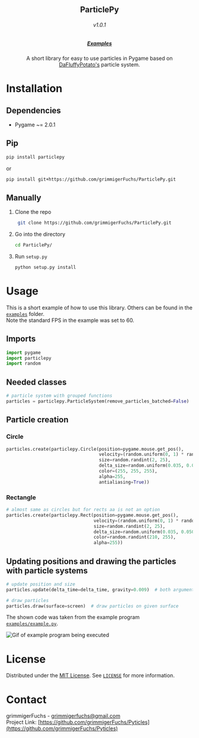 <p align="center">
   <h2 align="center">ParticlePy</h2>
   <h6 align="center">v1.0.1</h6>
   <h5 align="center"><a href="examples/">Examples</a></h5>
   <p align="center">
      A short library for easy to use particles in Pygame based on <a href="http://dafluffypotato.com/" target="blank">DaFluffyPotato's</a> particle system.
   </p>
</p>

# Installation

## Dependencies

- Pygame ~= 2.0.1

## Pip
```bash
pip install particlepy
```
or
```bash
pip install git+https://github.com/grimmigerFuchs/ParticlePy.git
```

## Manually

1. Clone the repo
   ```bash
    git clone https://github.com/grimmigerFuchs/ParticlePy.git
   ```
2. Go into the directory
   ```bash
   cd ParticlePy/
   ```
3. Run `setup.py`
   ```bash
   python setup.py install
   ```

# Usage

This is a short example of how to use this library. Others can be found in the [`examples`](examples) folder.\
Note the standard FPS in the example was set to 60.

## Imports

```python
import pygame
import particlepy
import random
```

## Needed classes

```python
# particle system with grouped functions
particles = particlepy.ParticleSystem(remove_particles_batched=False)  # particle system; argument: no batched removals
```

## Particle creation

### Circle

```python
particles.create(particlepy.Circle(position=pygame.mouse.get_pos(),                                # get mouse pos
                                   velocity=(random.uniform(0, 1) * random.choice((-1, 1)), -3),   # x and y velocity
                                   size=random.randint(2, 25),                                     # size of particles
                                   delta_size=random.uniform(0.035, 0.050),                        # decreases size every frame
                                   color=(255, 255, 255),                                          # rgb
                                   alpha=255,                                                      # optional transparency
                                   antialiasing=True))                                             # aa normally turned off
```

### Rectangle

```python
# almost same as circles but for rects aa is not an option
particles.create(particlepy.Rect(position=pygame.mouse.get_pos(),
                                 velocity=(random.uniform(0, 1) * random.choice((-1, 1)), -3),
                                 size=random.randint(2, 25),
                                 delta_size=random.uniform(0.035, 0.050),
                                 color=random.randint(210, 255),
                                 alpha=255))
```

## Updating positions and drawing the particles with particle systems

```python
# update position and size
particles.update(delta_time=delta_time, gravity=0.009)  # both arguments are optional; gravity pulls particles down

# draw particles
particles.draw(surface=screen)  # draw particles on given surface
```

The shown code was taken from the example program [`examples/example.py`](examples/example.py).

![Gif of example program being executed](https://media.giphy.com/media/961YhKg8e59t0Y9eUu/giphy.gif)

# License

Distributed under the [MIT License](https://choosealicense.com/licenses/mit/). See [`LICENSE`](LICENSE) for more
information.

# Contact

grimmigerFuchs - [grimmigerfuchs@gmail.com](mailto:grimmigerFuchs)\
Project Link: [https://github.com/grimmigerFuchs/Pyticles](https://github.com/grimmigerFuchs/Pyticles)

